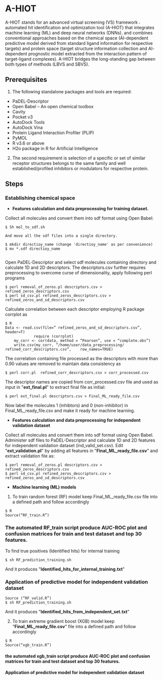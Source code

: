 # A-HIOT
A-HIOT stands for an advanced virtual screening (VS) framework ˗ automated hit
identification and optimization tool (A-HIOT) that integrates machine learning (ML) and
deep neural networks (DNNs), and combines conventional approaches based on the
chemical space (AI-dependent predictive model derived from standard ligand information
for respective targets) and protein space (target structure information collection and AI-
dependent prognostic model extracted from the interaction pattern of target-ligand
complexes). A-HIOT bridges the long-standing gap between both types of methods (LBVS
and SBVS).

## Prerequisites
1. The following standalone packages and tools are required:
- PaDEL-Descriptor
- Open Babel – An open chemical toolbox
- Cavity
- Pocket v3
- AutoDock Tools
- AutoDock Vina
- Protein Ligand Interaction Profiler (PLIP)
- PyMOL
- R v3.6 or above
- H2o package in R for Artificial Intelligence 
 
2. The second requirement is selection of a specific or set of similar receptor structures belongs to the same family and well established/profiled inhibitors or modulators for respective protein.
 
## Steps
### Establishing chemical space
- **Features calculation and data preprocessing for training dataset.**

Collect all molecules and convert them into sdf format using Open Babel:

```
$ Sh mol_to_sdf.sh

And move all the sdf files into a single directory.

$ mkdir directioy_name (change 'directioy_name' as per convenience)
$ mv *.sdf directioy_name
 
```

Open PaDEL-Descriptor and select sdf molecules containing directory and calculate 1D and 2D descriptors. The descriptors.csv further requires preprocessing to overcome curse of dimensionality, apply following perl programs

```
$ perl removal_of_zeros.pl descriptors.csv > refined_zeros_descriptors.csv
$ perl sd_csv.pl refined_zeros_descriptors.csv > refined_zeros_and_sd_descriptors.csv

```
Calculate correlation between each descriptor employing R package corrplot as
```
$ R
Data <- read.csv(file=” refined_zeros_and_sd_descriptors.csv”, header=T) 
             require (corrplot)
	my_corr <- cor(data, method = “Pearson”, use = “complete.obs”)
	write.csv(my_corr, “/home/user/data_preprocessing/ refined_corr_descriptors.csv”,    row_names=TRUE)

```
The correlation containing file processed as the descriptors with more than 0.90 values are removed to maintain data consistency as

```
$ perl corr.pl  refined_corr_descriptors.csv > corr_processed.csv
```
The descriptor names are copied from corr_processed.csv file and used as input in "**ext_final.pl**" to extract final file as initial:
```
$ perl ext_final.pl descriptors.csv > Final_ML_ready_file.csv
```
Now label the molecules 1 (inhibtors) and 0 (non-inhibitor) in Final_ML_ready_file.csv and make it ready for machine learning.

- **Features calculation and data preprocessing for independent validation dataset**

Collect all molecules and convert them into sdf format using Open Babel.
Administer sdf files to PaDEL-Descriptor and calculate 1D and 2D features for independent validation dataset (ind_valid_set.csv). 
Edit "**ext_validation.pl**" by adding all features in "**Final_ML_ready_file.csv**" and extract validation file as:
```
$ perl removal_of_zeros.pl descriptors.csv > refined_zeros_descriptors.csv
$ perl sd_csv.pl refined_zeros_descriptors.csv > refined_zeros_and_sd_descriptors.csv
```
- **Machine learning (ML) models**

1. To train random forest (RF) model keep Final_ML_ready_file.csv file into a defined path and follow accordingly

```
$ R
Source(“RF_train.R”)
```
### The automated RF_train script produce AUC-ROC plot and confusion matrices for train and test dataset and top 30 features.

To find true positives (Identified hits) for internal training
```
$ sh RF_prediction_training.sh
```
And it produces "**Identified_hits_for_internal_training.txt**"
### Application of predictive model for independent validation dataset
```
Source (“RF_valid.R”)
$ sh RF_prediction_training.sh
```
And it produces "**Identified_hits_from_independent_set.txt**"

2. To train extreme gradient boost (XGB) model keep "**Final_ML_ready_file.csv**"  file into a defined path and follow accordingly
```
$ R
Source(“xgb_train.R”) 
```
#### the automated xgb_train script produce AUC-ROC plot and confusion matrices for train and test dataset and top 30 features.
#### Application of predictive model for independent validation dataset 




